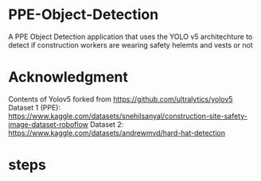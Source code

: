 # PPE-Object-Detection
A PPE Object Detection application that uses the YOLO v5 architechture to detect if construction workers are wearing safety helemts and vests or not

# **Acknowledgment**
Contents of Yolov5 forked from https://github.com/ultralytics/yolov5
Dataset 1 (PPE): https://www.kaggle.com/datasets/snehilsanyal/construction-site-safety-image-dataset-roboflow
Dataset 2: https://www.kaggle.com/datasets/andrewmvd/hard-hat-detection

# steps
